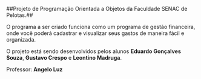 ##Projeto de Programação Orientada a Objetos da Faculdade SENAC de Pelotas.##

O programa a ser criado funciona como um programa de gestão financeira, onde você poderá cadastrar e visualizar seus gastos de maneira fácil e organizada.

O projeto está sendo desenvolvidos pelos alunos **Eduardo Gonçalves Souza**, **Gustavo Crespo** e **Leontino Madruga**.

Professor: **Angelo Luz**
